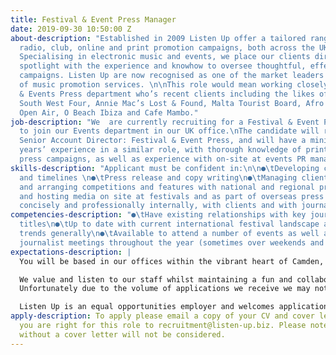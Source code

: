```yaml
---
title: Festival & Event Press Manager
date: 2019-09-30 10:50:00 Z
about-description: "Established in 2009 Listen Up offer a tailored range of bespoke
  radio, club, online and print promotion campaigns, both across the UK and worldwide.
  Specialising in electronic music and events, we place our clients directly in the
  spotlight with the experience and knowhow to oversee thoughtful, effective and engaging
  campaigns. Listen Up are now recognised as one of the market leaders in the world
  of music promotion services. \n\nThis role would mean working closely with the Festival
  & Events Press department who’s recent clients including the likes of Parklife,
  South West Four, Annie Mac’s Lost & Found, Malta Tourist Board, Afro Nation, FLY
  Open Air, O Beach Ibiza and Cafe Mambo."
job-description: "We  are currently recruiting for a Festival & Event Press Manager
  to join our Events department in our UK office.\nThe candidate will report to the
  Senior Account Director: Festival & Event Press, and will have a minimum of two
  years’ experience in a similar role, with thorough knowledge of print and online
  press campaigns, as well as experience with on-site at events PR management. \n"
skills-description: "Applicant must be confident in:\n\n●\tDeveloping campaign strategies
  and timelines \n●\tPress release and copy writing\n●\tManaging client expectations\n●\tPitching
  and arranging competitions and features with national and regional press\n●\tCoordinating
  and hosting media on site at festivals and as part of overseas press trips\n●\tCommunicating
  concisely and professionally internally, with clients and with journalists \n"
competencies-description: "●\tHave existing relationships with key journalists and
  titles\n●\tUp to date with current international festival landscape as well as industry
  trends generally\n●\tAvailable to attend a number of events as well as client &
  journalist meetings throughout the year (sometimes over weekends and bank holidays)\n"
expectations-description: |
  You will be based in our offices within the vibrant heart of Camden, a few minutes’ walk from excellent transport links with the added delights of the world famous market.

  We value and listen to our staff whilst maintaining a fun and collaborative environment,encourage new ideas and offer career progression. Our staff events are legendary and you will be joining our well established team where you will be given genuine care and support from your colleagues and Directors.
  Unfortunately due to the volume of applications we receive we may not be able to respond to all applications but thank you for your interest in working with us, please keep an eye out on our website for any future opportunities.

  Listen Up is an equal opportunities employer and welcomes applications from all suitably qualified persons regardless of their race, sex, disability, religion/belief, sexual orientation or age.
apply-description: To apply please email a copy of your CV and cover letter of why
  you are right for this role to recruitment@listen-up.biz. Please note applicants
  without a cover letter will not be considered.
---
```


